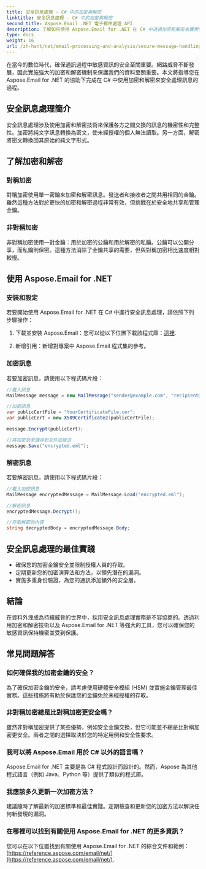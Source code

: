 ```yaml
---
title: 安全訊息處理 - C# 中的加密與解密
linktitle: 安全訊息處理 - C# 中的加密與解密
second_title: Aspose.Email .NET 電子郵件處理 API
description: 了解如何使用 Aspose.Email for .NET 在 C# 中透過加密和解密來實現安全訊息處理。有效保護敏感資料。
type: docs
weight: 16
url: /zh-hant/net/email-processing-and-analysis/secure-message-handling-encryption-and-decryption-in-csharp/
---
```


在當今的數位時代，確保通訊過程中敏感資訊的安全至關重要。網路威脅不斷發展，因此實施強大的加密和解密機制來保護我們的資料至關重要。本文將指導您在 Aspose.Email for .NET 的協助下完成在 C# 中使用加密和解密來安全處理訊息的過程。

## 安全訊息處理簡介

安全訊息處理涉及使用加密和解密技術來保護各方之間交換的訊息的機密性和完整性。加密將純文字訊息轉換為密文，使未經授權的個人無法讀取。另一方面，解密將密文轉換回其原始的純文字形式。

## 了解加密和解密

### 對稱加密

對稱加密使用單一密鑰來加密和解密訊息。發送者和接收者之間共用相同的金鑰。雖然這種方法對於更快的加密和解密過程非常有效，但挑戰在於安全地共享和管理金鑰。

### 非對稱加密

非對稱加密使用一對金鑰：用於加密的公鑰和用於解密的私鑰。公鑰可以公開分享，而私鑰則保密。這種方法消除了金鑰共享的需要，但與對稱加密相比速度相對較慢。

## 使用 Aspose.Email for .NET

### 安裝和設定

若要開始使用 Aspose.Email for .NET 在 C# 中進行安全訊息處理，請依照下列步驟操作：

1. 下載並安裝 Aspose.Email：您可以從以下位置下載該程式庫：[這裡](https://releases.aspose.com/email/net).

2. 新增引用：新增對專案中 Aspose.Email 程式集的參考。

### 加密訊息

若要加密訊息，請使用以下程式碼片段：

```csharp
//載入訊息
MailMessage message = new MailMessage("sender@example.com", "recipient@example.com", "Subject", "Message body");

//加密訊息
var publicCertFile = "YourCertificateFile.cer";
var publicCert = new X509Certificate2(publicCertFile);

message.Encrypt(publicCert);

//將加密訊息儲存到文件或發送
message.Save("encrypted.eml");
```

### 解密訊息

若要解密訊息，請使用以下程式碼片段：

```csharp
//載入加密訊息
MailMessage encryptedMessage = MailMessage.Load("encrypted.eml");

//解密訊息
encryptedMessage.Decrypt();

//存取解密的內容
string decryptedBody = encryptedMessage.Body;
```

## 安全訊息處理的最佳實踐

- 確保您的加密金鑰安全並限制授權人員的存取。
- 定期更新您的加密演算法和方法，以領先潛在的漏洞。
- 實施多重身份驗證，為您的通訊添加額外的安全層。

## 結論

在資料外洩成為持續威脅的世界中，採用安全訊息處理實務是不容協商的。透過利用加密和解密技術以及 Aspose.Email for .NET 等強大的工具，您可以確保您的敏感資訊保持機密並受到保護。

## 常見問題解答

### 如何確保我的加密金鑰的安全？

為了確保加密金鑰的安全，請考慮使用硬體安全模組 (HSM) 並實施金鑰管理最佳實務。這些措施將有助於保護您的金鑰免於未經授權的存取。

### 非對稱加密總是比對稱加密更安全嗎？

雖然非對稱加密提供了某些優勢，例如安全金鑰交換，但它可能並不總是比對稱加密更安全。兩者之間的選擇取決於您的特定用例和安全性要求。

### 我可以將 Aspose.Email 用於 C# 以外的語言嗎？

Aspose.Email for .NET 主要是為 C# 程式設計而設計的。然而，Aspose 為其他程式語言（例如 Java、Python 等）提供了類似的程式庫。

### 我應該多久更新一次加密方法？

建議隨時了解最新的加密標準和最佳實踐。定期檢查和更新您的加密方法以解決任何新發現的漏洞。

### 在哪裡可以找到有關使用 Aspose.Email for .NET 的更多資訊？

您可以在以下位置找到有關使用 Aspose.Email for .NET 的綜合文件和範例：[https://reference.aspose.com/email/net/](https://reference.aspose.com/email/net/).